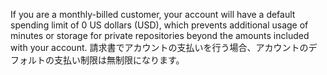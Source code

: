 If you are a monthly-billed customer, your account will have a default spending limit of 0 US dollars (USD), which prevents additional usage of minutes or storage for private repositories beyond the amounts included with your account. 請求書でアカウントの支払いを行う場合、アカウントのデフォルトの支払い制限は無制限になります。
